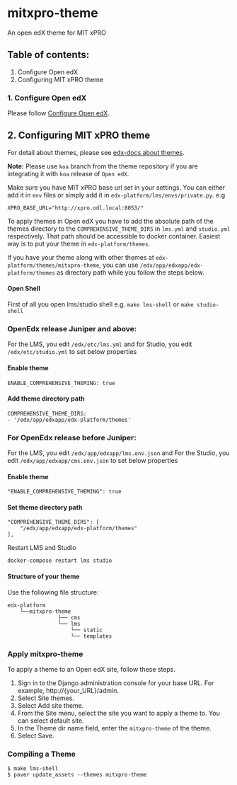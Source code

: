 # mitxpro-theme
An open edX theme for MIT xPRO

## Table of contents:
1. Configure Open edX
2. Configuring MIT xPRO theme


### 1. Configure Open edX

Please follow [Configure Open edX](https://github.com/mitodl/mitxpro/blob/master/docs/configure_open_edx.md).

## 2. Configuring MIT xPRO theme

For detail about themes, please see [edx-docs about themes](https://edx.readthedocs.io/projects/edx-installing-configuring-and-running/en/latest/configuration/changing_appearance/theming/overview_themes.html).

**Note:** Please use `koa` branch from the theme repository if you are integrating it with `koa` release of `Open edX`.

Make sure you have MIT xPRO base url set in your settings. You can either add it in `env` files or simply add it in `edx-platform/lms/envs/private.py`. e.g

`XPRO_BASE_URL="http://xpro.odl.local:8053/"`

To apply themes in Open edX you have to add the absolute path of the themes directory to the `COMPREHENSIVE_THEME_DIRS` in `lms.yml` and `studio.yml` respectively.
That path should be accessible to docker container. Easiest way is to put your theme in `edx-platform/themes`.

If you have your theme along with other themes at `edx-platform/themes/mitxpro-theme`, you can use `/edx/app/edxapp/edx-platform/themes` as directory path while you follow the steps below.

#### Open Shell
First of all you open lms/studio shell e.g. `make lms-shell` or `make studio-shell`

### OpenEdx release Juniper and above:
For the LMS, you edit `/edx/etc/lms.yml` and for Studio, you edit `/edx/etc/studio.yml` to set below properties

#### Enable theme
`ENABLE_COMPREHENSIVE_THEMING: true`

#### Add theme directory path
```
COMPREHENSIVE_THEME_DIRS:
- '/edx/app/edxapp/edx-platform/themes'
```


### For OpenEdx release before Juniper:
For the LMS, you edit `/edx/app/edxapp/lms.env.json` and For the Studio, you edit `/edx/app/edxapp/cms.env.json` to set below properties

#### Enable theme
`"ENABLE_COMPREHENSIVE_THEMING": true`

#### Set theme directory path
```
"COMPREHENSIVE_THEME_DIRS": [
    "/edx/app/edxapp/edx-platform/themes"
],
```

Restart LMS and Studio

`docker-compose restart lms studio`

#### Structure of your theme

Use the following file structure:

```
edx-platform
    └──mitxpro-theme
                ├── cms
                └── lms
                    └── static
                    └── templates
```

### Apply mitxpro-theme

To apply a theme to an Open edX site, follow these steps.

1. Sign in to the Django administration console for your base URL. For example, http://{your_URL}/admin.
2. Select Site themes.
3. Select Add site theme.
4. From the Site menu, select the site you want to apply a theme to. You can select default site.
5. In the Theme dir name field, enter the `mitxpro-theme` of the theme.
6. Select Save.

### Compiling a Theme

```
$ make lms-shell
$ paver update_assets --themes mitxpro-theme
```
